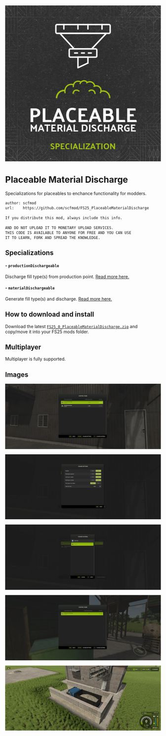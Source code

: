 ![Logo](./icon_placeableMaterialDischarge.png)

# Placeable Material Discharge

Specializations for placeables to enchance functionality for modders.

```
author: scfmod
url:    https://github.com/scfmod/FS25_PlaceableMaterialDischarge

If you distribute this mod, always include this info.

AND DO NOT UPLOAD IT TO MONETARY UPLOAD SERVICES.
THIS CODE IS AVAILABLE TO ANYONE FOR FREE AND YOU CAN USE
IT TO LEARN, FORK AND SPREAD THE KNOWLEDGE.
```

## Specializations

#### - ```productionDischargeable```

Discharge fill type(s) from production point. [Read more here.](./docs/PRODUCTION_DISCHARGEABLE.md)

#### - ```materialDischargeable```

Generate fill type(s) and discharge. [Read more here.](./docs/MATERIAL_DISCHARGEABLE.md)

## How to download and install

Download the latest [```FS25_0_PlaceableMaterialDischarge.zip```](https://github.com/scfmod/FS25_PlaceableMaterialDischarge/releases/latest/download/FS25_0_PlaceableMaterialDischarge.zip) and copy/move it into your FS25 mods folder.

## Multiplayer

Multiplayer is fully supported.


## Images

![Image1](./docs/images/image1.webp)

![Image2](./docs/images/image2.webp)

![Image3](./docs/images/image3.webp)

![Image4](./docs/images/image4.webp)

![Example building](./docs/images/image5.webp)